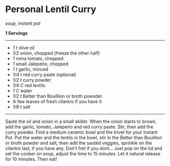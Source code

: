# Personal Lentil Curry

*soup, instant pot*

**1 Servings**

---

- *1 t* olive oil
- *1/2* onion, chopped (freeze the other half)
- *1* roma tomato, chopped
- *1* small Jalepeńo, chopped
- *1 t* garlic, minced
- *1/4 t* red curry paste (optional)
- *1/2 t* curry powder
- *1/4 C* red lentils
- *1 C* water
- *1/2 t* Better than Bouillion or broth powsder
- A few leaves of fresh cilantro if you have it
- *1/8 t* salt

---

Sauté the oil and onion in a small skillet. When the onion starts to brown, add
the garlic, tomato, Jalepeńo and red curry paste. Stir, then add the curry
powder. Find a medium ceramic bowl and the trivet for your Instant Pot. Put the
water and the lentils in the bowl, stir in the Better than Bouillion or broth
powder and salt, then add the sautéd veggies, sprinkle on the cilantro last, if
you have any. Don't fret if you dont... Just pop on the lid and set the cooker
on soup, adjust the time to 15 minutes. Let it natural release for 10 minutes.
Then eat!
